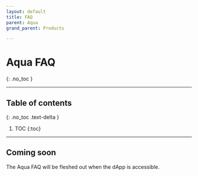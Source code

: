 ```yaml
---
layout: default
title: FAQ
parent: Aqua
grand_parent: Products

---
```


# Aqua FAQ
{: .no_toc }

___

## Table of contents
{: .no_toc .text-delta }

1. TOC
{:toc}

---
## Coming soon

The Aqua FAQ will be fleshed out when the dApp is accessible.
 